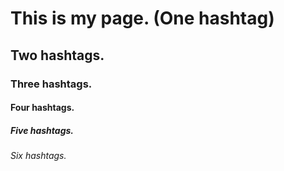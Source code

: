# This is my page. (One hashtag)

## Two hashtags.

### Three hashtags.

#### Four hashtags.

##### Five hashtags.

###### Six hashtags.